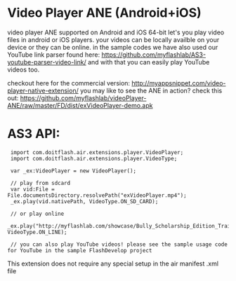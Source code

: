 # Video Player ANE (Android+iOS)
video player ANE supported on Android and iOS 64-bit let's you play video files in android or iOS players. your videos can be locally availble on your device or they can be online. in the sample codes we have also used our YouTube link parser found here: https://github.com/myflashlab/AS3-youtube-parser-video-link/ and with that you can easily play YouTube videos too.

checkout here for the commercial version: http://myappsnippet.com/video-player-native-extension/
you may like to see the ANE in action? check this out: https://github.com/myflashlab/videoPlayer-ANE/raw/master/FD/dist/exVideoPlayer-demo.apk

# AS3 API:

     import com.doitflash.air.extensions.player.VideoPlayer;
	 import com.doitflash.air.extensions.player.VideoType;
     
     var _ex:VideoPlayer = new VideoPlayer();
     
     // play from sdcard
     var vid:File = File.documentsDirectory.resolvePath("exVideoPlayer.mp4");
     _ex.play(vid.nativePath, VideoType.ON_SD_CARD);
     
     // or play online
     _ex.play("http://myflashlab.com/showcase/Bully_Scholarship_Edition_Trailer.mp4", VideoType.ON_LINE);
     
     // you can also play YouTube videos! please see the sample usage code for YouTube in the sample FlashDevelop project
	 

This extension does not require any special setup in the air manifest .xml file